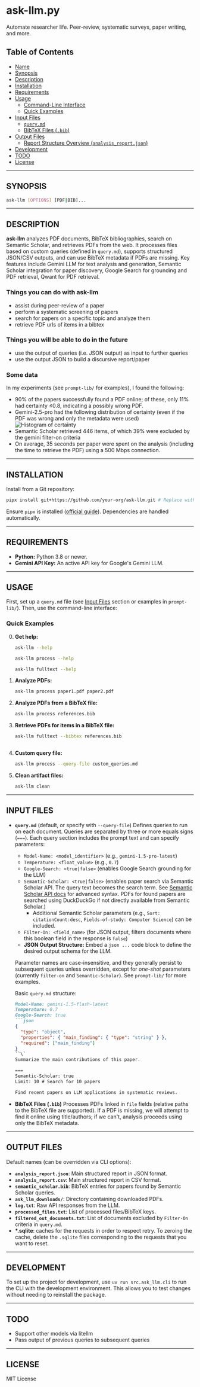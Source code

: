 # ask-llm.py

Automate researcher life. Peer-review, systematic surveys, paper writing, and more.

## Table of Contents

- [Name](#name)
- [Synopsis](#synopsis)
- [Description](#description)
- [Installation](#installation)
- [Requirements](#requirements)
- [Usage](#usage)
  - [Command-Line Interface](#command-line-interface)
  - [Quick Examples](#quick-examples)
- [Input Files](#input-files)
  - [`query.md`](#querymd-default-or-specify-with---query-file)
  - [BibTeX Files (`.bib`)](#bibtex-files-bib)
- [Output Files](#output-files)
  - [Report Structure Overview (`analysis_report.json`)](#report-structure-overview-analysis_reportjson)
- [Development](#development)
- [TODO](#todo)
- [License](#license)

---

## SYNOPSIS

```sh
ask-llm [OPTIONS] [PDF|BIB]...
```

---

## DESCRIPTION

**ask-llm** analyzes PDF documents, BibTeX bibliographies, search on Semantic Scholar, and retrieves PDFs from the web. It processes files based on custom queries (defined in `query.md`), supports structured JSON/CSV outputs, and can use BibTeX metadata if PDFs are missing. Key features include Gemini LLM for text analysis and generation, Semantic Scholar integration for paper discovery, Google Search for grounding and PDF retrieval, Qwant for PDF retrieval.

### Things you can do with **ask-llm**

- assist during peer-review of a paper
- perform a systematic screening of papers
- search for papers on a specific topic and analyze them
- retrieve PDF urls of items in a bibtex

### Things you will be able to do in the future

- use the output of queries (i.e. JSON output) as input to further queries
- use the output JSON to build a discursive report/paper

### Some data

In my experiments (see `prompt-lib/` for examples), I found the following:

- 90% of the papers successfully found a PDF online; of these, only 11% had certainty ≤0.8,
indicating a possibly wrong PDF.
- Gemini-2.5-pro had the following distribution of certainty (even if the PDF was wrong and only the
metadata were used)
![Histogram of certainty](https://github.com/00sapo/ask-llm.py/blob/master/chart.png?raw=true)
- Semantic Scholar retrieved 446 items, of which 39% were excluded by the gemini filter-on criteria
- On average, 35 seconds per paper were spent on the analysis (including the time to retrieve the
PDF) using a 500 Mbps connection.
  
---

## INSTALLATION

Install from a Git repository:

```sh
pipx install git+https://github.com/your-org/ask-llm.git # Replace with actual URL
```

Ensure `pipx` is installed ([official guide](https://pipx.pypa.io/stable/installation/)). Dependencies are handled automatically.

---

## REQUIREMENTS

- **Python:** Python 3.8 or newer.
- **Gemini API Key:** An active API key for Google's Gemini LLM.

---

## USAGE

First, set up a `query.md` file (see [Input Files](#input-files) section or examples in `prompt-lib/`). Then, use the command-line interface:

### Quick Examples

0. **Get help:**

    ```sh
    ask-llm --help
    ```

    ```sh
    ask-llm process --help
    ```

    ```sh
    ask-llm fulltext --help
    ```

1. **Analyze PDFs:**

    ```sh
    ask-llm process paper1.pdf paper2.pdf
    ```

2. **Analyze PDFs from a BibTeX file:**

    ```sh
    ask-llm process references.bib
    ```

3. **Retrieve PDFs for items in a BibTeX file:**

    ```sh
    ask-llm fulltext --bibtex references.bib
    ```

    ```

4. **Custom query file:**

    ```sh
    ask-llm process --query-file custom_queries.md
    ```

5. **Clean artifact files:**

    ```sh
    ask-llm clean
    ```

---

## INPUT FILES

- **`query.md`** (default, or specify with `--query-file`)
  Defines queries to run on each document. Queries are separated by three or more equals signs (`===`). Each query section includes the prompt text and can specify parameters:
  - `Model-Name: <model_identifier>` (e.g., `gemini-1.5-pro-latest`)
  - `Temperature: <float_value>` (e.g., `0.7`)
  - `Google-Search: <true|false>` (enables Google Search grounding for the LLM)
  - `Semantic-Scholar: <true|false>` (enables paper search via Semantic Scholar API. The query text becomes the search term. See [Semantic Scholar API docs](https://api.semanticscholar.org/api-docs/#tag/Paper-Data/operation/get_graph_paper_bulk_search) for advanced syntax. PDFs for found papers are searched using DuckDuckGo if not directly available from Semantic Scholar.)
    - Additional Semantic Scholar parameters (e.g., `Sort: citationCount:desc`, `Fields-of-study: Computer Science`) can be included.
  - `Filter-On: <field_name>` (for JSON output, filters documents where this boolean field in the response is `false`)
  - **JSON Output Structure:** Embed a ```json ...``` code block to define the desired output schema for the LLM.

  Parameter names are case-insensitive, and they generally persist to subsequent queries unless
  overridden, except for *one-shot* parameters (currently `filter-on` and `Semantic-Scholar`). See
  `prompt-lib/` for more examples.

  Basic `query.md` structure:

  ```markdown
  Model-Name: gemini-1.5-flash-latest
  Temperature: 0.7
  Google-Search: true
  ```json
  {
    "type": "object",
    "properties": { "main_finding": { "type": "string" } },
    "required": ["main_finding"]
  }
  ``\`
  Summarize the main contributions of this paper.

  ===
  Semantic-Scholar: true
  Limit: 10 # Search for 10 papers

  Find recent papers on LLM applications in systematic reviews.
  ```

- **BibTeX Files (`.bib`)**
  Processes PDFs linked in `file` fields (relative paths to the BibTeX file are supported). If a PDF is missing, we will attempt to find it online using title/authors; if we can't, analysis proceeds using only the BibTeX metadata.

---

## OUTPUT FILES

Default names (can be overridden via CLI options):

- **`analysis_report.json`**: Main structured report in JSON format.
- **`analysis_report.csv`**: Main structured report in CSV format.
- **`semantic_scholar.bib`**: BibTeX entries for papers found by Semantic Scholar queries.
- **`ask_llm_downloads/`**: Directory containing downloaded PDFs.
- **`log.txt`**: Raw API responses from the LLM.
- **`processed_files.txt`**: List of processed files/BibTeX keys.
- **`filtered_out_documents.txt`**: List of documents excluded by `Filter-On` criteria in `query.md`.
- **\*.sqlite**: caches for the requests in order to respect retry. To zeroing the cache, delete the
  `.sqlite` files corresponding to the requests that you want to reset.

---

## DEVELOPMENT

To set up the project for development, use `uv run src.ask_llm.cli` to run the CLI with the
development environment. This allows you to test changes without needing to reinstall the package.

---

## TODO

- Support other models via litellm
- Pass output of previous queries to subsequent queries

---

## LICENSE

MIT License

